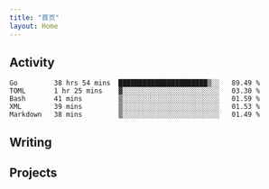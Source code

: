```yaml
---
title: "首页"
layout: Home
---
```


## Activity
<!--START_SECTION:waka-->
```text
Go         38 hrs 54 mins  ██████████████████████▒░░   89.49 % 
TOML       1 hr 25 mins    ▓░░░░░░░░░░░░░░░░░░░░░░░░   03.30 % 
Bash       41 mins         ▒░░░░░░░░░░░░░░░░░░░░░░░░   01.59 % 
XML        39 mins         ▒░░░░░░░░░░░░░░░░░░░░░░░░   01.53 % 
Markdown   38 mins         ▒░░░░░░░░░░░░░░░░░░░░░░░░   01.49 % 
```
<!--END_SECTION:waka-->

## Writing
<PindedPosts />

## Projects
<Projects />

